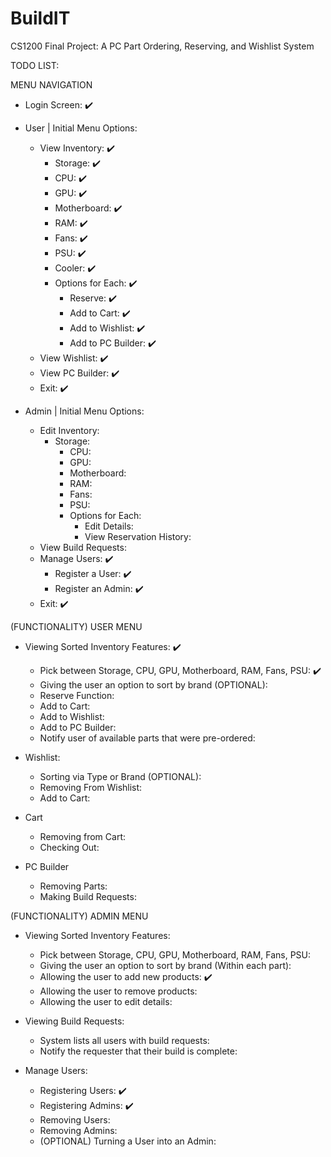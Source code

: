 # BuildIT
CS1200 Final Project: A PC Part Ordering, Reserving, and Wishlist System

TODO LIST:

MENU NAVIGATION

- Login Screen: ✔️
- User | Initial Menu Options: 
    - View Inventory: ✔️
        - Storage: ✔️
        - CPU: ✔️
        - GPU: ✔️
        - Motherboard: ✔️
        - RAM: ✔️
        - Fans: ✔️
        - PSU: ✔️
        - Cooler: ✔️
        - Options for Each: ✔️
            - Reserve: ✔️
            - Add to Cart: ✔️
            - Add to Wishlist: ✔️
            - Add to PC Builder: ✔️
    - View Wishlist: ✔️
    - View PC Builder: ✔️
    - Exit: ✔️

- Admin | Initial Menu Options:
    - Edit Inventory:
      - Storage: 
        - CPU: 
        - GPU: 
        - Motherboard: 
        - RAM:
        - Fans:
        - PSU:
        - Options for Each:
           - Edit Details:
           - View Reservation History:
    - View Build Requests: 
    - Manage Users: ✔️ 
        - Register a User: ✔️
        - Register an Admin: ✔️
    - Exit: ✔️

(FUNCTIONALITY) USER MENU
- Viewing Sorted Inventory Features:  ✔️
  - Pick between Storage, CPU, GPU, Motherboard, RAM, Fans, PSU: ✔️
  - Giving the user an option to sort by brand (OPTIONAL):
  - Reserve Function:
  - Add to Cart:
  - Add to Wishlist:
  - Add to PC Builder:
  - Notify user of available parts that were pre-ordered:

- Wishlist:
  - Sorting via Type or Brand (OPTIONAL): 
  - Removing From Wishlist:
  - Add to Cart:

- Cart
  - Removing from Cart: 
  - Checking Out: 

- PC Builder
  - Removing Parts: 
  - Making Build Requests:

(FUNCTIONALITY) ADMIN MENU
- Viewing Sorted Inventory Features: 
  - Pick between Storage, CPU, GPU, Motherboard, RAM, Fans, PSU: 
  - Giving the user an option to sort by brand (Within each part):
  - Allowing the user to add new products: ✔️
  - Allowing the user to remove products:
  - Allowing the user to edit details:

- Viewing Build Requests:
  - System lists all users with build requests:
  - Notify the requester that their build is complete:

- Manage Users:
  - Registering Users: ✔️ 
  - Registering Admins: ✔️
  - Removing Users:
  - Removing Admins:
  - (OPTIONAL) Turning a User into an Admin:
